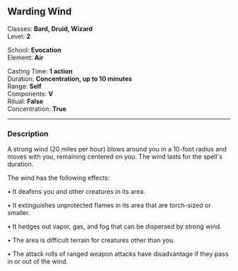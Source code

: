 ## Warding Wind

Classes: **Bard, Druid, Wizard**  
Level: **2**  

School: **Evocation**  
Element: **Air**  

Casting Time: **1 action**  
Duration: **Concentration, up to 10 minutes**  
Range: **Self**  
Components: **V**  
Ritual: **False**  
Concentration: **True**  

------

### Description

A strong wind (20 miles per hour) blows around you in a 10-foot radius and moves with you, remaining centered on you. The wind lasts for the spell's duration.

The wind has the following effects:

• It deafens you and other creatures in its area.

• It extinguishes unprotected flames in its area that are torch-sized or smaller.

• It hedges out vapor, gas, and fog that can be dispersed by strong wind.

• The area is difficult terrain for creatures other than you.

• The attack rolls of ranged weapon attacks have disadvantage if they pass in or out of the wind.